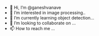 - 👋 Hi, I’m @ganeshvanave
- 👀 I’m interested in image processing..
- 🌱 I’m currently learning object detection...
- 💞️ I’m looking to collaborate on ...
- 📫 How to reach me ...

<!---
ganeshvanave/ganeshvanave is a ✨ special ✨ repository because its `README.md` (this file) appears on your GitHub profile.
You can click the Preview link to take a look at your changes.
--->
